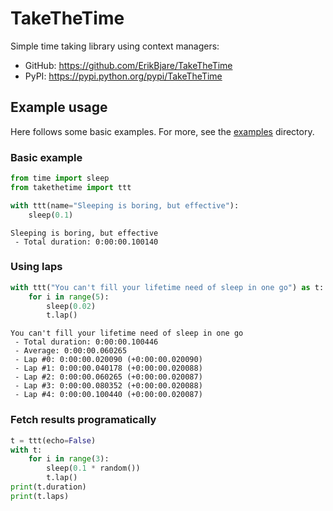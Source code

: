 TakeTheTime
===========

Simple time taking library using context managers:

 - GitHub: https://github.com/ErikBjare/TakeTheTime
 - PyPI: https://pypi.python.org/pypi/TakeTheTime

## Example usage

Here follows some basic examples. For more, see the [examples](./examples) directory.

### Basic example

```python
from time import sleep
from takethetime import ttt

with ttt(name="Sleeping is boring, but effective"):
    sleep(0.1)                                     
```

```
Sleeping is boring, but effective
 - Total duration: 0:00:00.100140
```

### Using laps

```python
with ttt("You can't fill your lifetime need of sleep in one go") as t:
    for i in range(5):                                                
        sleep(0.02)                                                   
        t.lap()                                                       
```

```
You can't fill your lifetime need of sleep in one go
 - Total duration: 0:00:00.100446
 - Average: 0:00:00.060265
 - Lap #0: 0:00:00.020090 (+0:00:00.020090)
 - Lap #1: 0:00:00.040178 (+0:00:00.020088)
 - Lap #2: 0:00:00.060265 (+0:00:00.020087)
 - Lap #3: 0:00:00.080352 (+0:00:00.020088)
 - Lap #4: 0:00:00.100440 (+0:00:00.020087)
```

### Fetch results programatically

```python
t = ttt(echo=False)
with t:
    for i in range(3):
        sleep(0.1 * random())
        t.lap()
print(t.duration)
print(t.laps)
```
